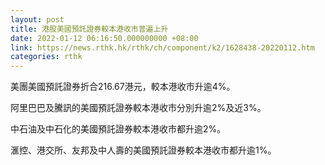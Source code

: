 ```yaml
---
layout: post
title: 港股美國預託證券較本港收市普遍上升
date: 2022-01-12 06:16:50.000000000 +08:00
link: https://news.rthk.hk/rthk/ch/component/k2/1628438-20220112.htm
categories: rthk
---
```


美團美國預託證券折合216.67港元，較本港收市升逾4%。

阿里巴巴及騰訊的美國預託證券較本港收市分別升逾2%及近3%。

中石油及中石化的美國預託證券較本港收市都升逾2%。

滙控、港交所、友邦及中人壽的美國預託證券較本港收市都升逾1%。
